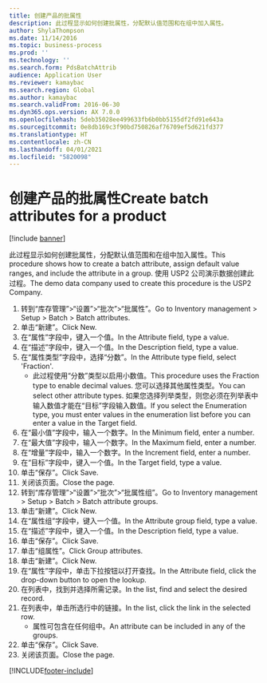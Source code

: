 ```yaml
---
title: 创建产品的批属性
description: 此过程显示如何创建批属性，分配默认值范围和在组中加入属性。
author: ShylaThompson
ms.date: 11/14/2016
ms.topic: business-process
ms.prod: ''
ms.technology: ''
ms.search.form: PdsBatchAttrib
audience: Application User
ms.reviewer: kamaybac
ms.search.region: Global
ms.author: kamaybac
ms.search.validFrom: 2016-06-30
ms.dyn365.ops.version: AX 7.0.0
ms.openlocfilehash: 5deb35028ee499633fb6b0bb5155df2fd91e643a
ms.sourcegitcommit: 0e8db169c3f90bd750826af76709ef5d621fd377
ms.translationtype: HT
ms.contentlocale: zh-CN
ms.lasthandoff: 04/01/2021
ms.locfileid: "5820098"
---
```

# <a name="create-batch-attributes-for-a-product"></a><span data-ttu-id="920f8-103">创建产品的批属性</span><span class="sxs-lookup"><span data-stu-id="920f8-103">Create batch attributes for a product</span></span>

[!include [banner](../../includes/banner.md)]

<span data-ttu-id="920f8-104">此过程显示如何创建批属性，分配默认值范围和在组中加入属性。</span><span class="sxs-lookup"><span data-stu-id="920f8-104">This procedure shows how to create a batch attribute, assign default value ranges, and include the attribute in a group.</span></span> <span data-ttu-id="920f8-105">使用 USP2 公司演示数据创建此过程。</span><span class="sxs-lookup"><span data-stu-id="920f8-105">The demo data company used to create this procedure is the USP2 Company.</span></span>

1. <span data-ttu-id="920f8-106">转到“库存管理”>“设置”>“批次”>“批属性”。</span><span class="sxs-lookup"><span data-stu-id="920f8-106">Go to Inventory management > Setup > Batch > Batch attributes.</span></span>
2. <span data-ttu-id="920f8-107">单击“新建”。</span><span class="sxs-lookup"><span data-stu-id="920f8-107">Click New.</span></span>
3. <span data-ttu-id="920f8-108">在“属性”字段中，键入一个值。</span><span class="sxs-lookup"><span data-stu-id="920f8-108">In the Attribute field, type a value.</span></span>
4. <span data-ttu-id="920f8-109">在“描述”字段中，键入一个值。</span><span class="sxs-lookup"><span data-stu-id="920f8-109">In the Description field, type a value.</span></span>
5. <span data-ttu-id="920f8-110">在“属性类型”字段中，选择“分数”。</span><span class="sxs-lookup"><span data-stu-id="920f8-110">In the Attribute type field, select 'Fraction'.</span></span>
    * <span data-ttu-id="920f8-111">此过程使用“分数”类型以启用小数值。</span><span class="sxs-lookup"><span data-stu-id="920f8-111">This procedure uses the Fraction type to enable decimal values.</span></span> <span data-ttu-id="920f8-112">您可以选择其他属性类型。</span><span class="sxs-lookup"><span data-stu-id="920f8-112">You can select other attribute types.</span></span> <span data-ttu-id="920f8-113">如果您选择列举类型，则您必须在列举表中输入数值才能在“目标”字段输入数值。</span><span class="sxs-lookup"><span data-stu-id="920f8-113">If you select the Enumeration type, you must enter values in the enumeration list before you can enter a value in the Target field.</span></span>  
6. <span data-ttu-id="920f8-114">在“最小值”字段中，输入一个数字。</span><span class="sxs-lookup"><span data-stu-id="920f8-114">In the Minimum field, enter a number.</span></span>
7. <span data-ttu-id="920f8-115">在“最大值”字段中，输入一个数字。</span><span class="sxs-lookup"><span data-stu-id="920f8-115">In the Maximum field, enter a number.</span></span>
8. <span data-ttu-id="920f8-116">在“增量”字段中，输入一个数字。</span><span class="sxs-lookup"><span data-stu-id="920f8-116">In the Increment field, enter a number.</span></span>
9. <span data-ttu-id="920f8-117">在“目标”字段中，键入一个值。</span><span class="sxs-lookup"><span data-stu-id="920f8-117">In the Target field, type a value.</span></span>
10. <span data-ttu-id="920f8-118">单击“保存”。</span><span class="sxs-lookup"><span data-stu-id="920f8-118">Click Save.</span></span>
11. <span data-ttu-id="920f8-119">关闭该页面。</span><span class="sxs-lookup"><span data-stu-id="920f8-119">Close the page.</span></span>
12. <span data-ttu-id="920f8-120">转到“库存管理”>“设置”>“批次”>“批属性组”。</span><span class="sxs-lookup"><span data-stu-id="920f8-120">Go to Inventory management > Setup > Batch > Batch attribute groups.</span></span>
13. <span data-ttu-id="920f8-121">单击“新建”。</span><span class="sxs-lookup"><span data-stu-id="920f8-121">Click New.</span></span>
14. <span data-ttu-id="920f8-122">在“属性组”字段中，键入一个值。</span><span class="sxs-lookup"><span data-stu-id="920f8-122">In the Attribute group field, type a value.</span></span>
15. <span data-ttu-id="920f8-123">在“描述”字段中，键入一个值。</span><span class="sxs-lookup"><span data-stu-id="920f8-123">In the Description field, type a value.</span></span>
16. <span data-ttu-id="920f8-124">单击“保存”。</span><span class="sxs-lookup"><span data-stu-id="920f8-124">Click Save.</span></span>
17. <span data-ttu-id="920f8-125">单击“组属性”。</span><span class="sxs-lookup"><span data-stu-id="920f8-125">Click Group attributes.</span></span>
18. <span data-ttu-id="920f8-126">单击“新建”。</span><span class="sxs-lookup"><span data-stu-id="920f8-126">Click New.</span></span>
19. <span data-ttu-id="920f8-127">在“属性”字段中，单击下拉按钮以打开查找。</span><span class="sxs-lookup"><span data-stu-id="920f8-127">In the Attribute field, click the drop-down button to open the lookup.</span></span>
20. <span data-ttu-id="920f8-128">在列表中，找到并选择所需记录。</span><span class="sxs-lookup"><span data-stu-id="920f8-128">In the list, find and select the desired record.</span></span>
21. <span data-ttu-id="920f8-129">在列表中，单击所选行中的链接。</span><span class="sxs-lookup"><span data-stu-id="920f8-129">In the list, click the link in the selected row.</span></span>
    * <span data-ttu-id="920f8-130">属性可包含在任何组中。</span><span class="sxs-lookup"><span data-stu-id="920f8-130">An attribute can be included in any of the groups.</span></span>  
22. <span data-ttu-id="920f8-131">单击“保存”。</span><span class="sxs-lookup"><span data-stu-id="920f8-131">Click Save.</span></span>
23. <span data-ttu-id="920f8-132">关闭该页面。</span><span class="sxs-lookup"><span data-stu-id="920f8-132">Close the page.</span></span>



[!INCLUDE[footer-include](../../../includes/footer-banner.md)]
